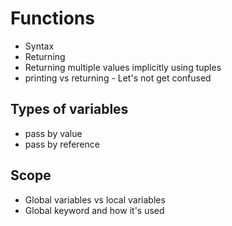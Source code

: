 
# Functions

- Syntax
- Returning
- Returning multiple values implicitly using tuples
- printing vs returning - Let's not get confused

## Types of variables

- pass by value
- pass by reference

## Scope

- Global variables vs local variables
- Global keyword and how it's used

